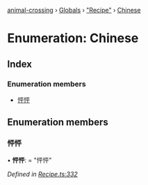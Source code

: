 [animal-crossing](../README.md) › [Globals](../globals.md) › ["Recipe"](../modules/_recipe_.md) › [Chinese](_recipe_.chinese.md)

# Enumeration: Chinese

## Index

### Enumeration members

* [怦怦](_recipe_.chinese.md#怦怦)

## Enumeration members

###  怦怦

• **怦怦**: = "怦怦"

*Defined in [Recipe.ts:332](https://github.com/Norviah/animal-crossing/blob/4ac4ba9/module/types/Recipe.ts#L332)*
